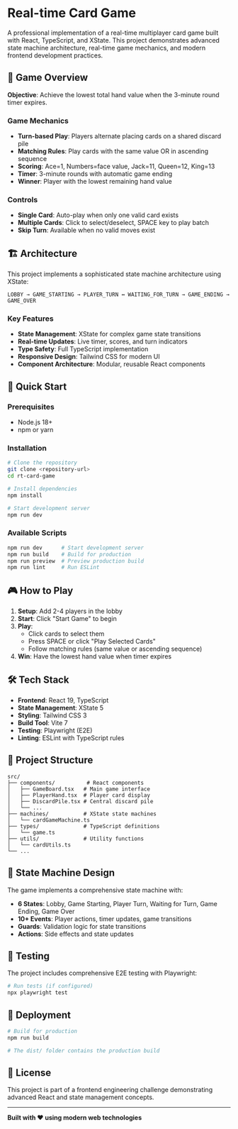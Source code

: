 # Real-time Card Game

A professional implementation of a real-time multiplayer card game built with React, TypeScript, and XState. This project demonstrates advanced state machine architecture, real-time game mechanics, and modern frontend development practices.

## 🎯 Game Overview

**Objective**: Achieve the lowest total hand value when the 3-minute round timer expires.

### Game Mechanics

- **Turn-based Play**: Players alternate placing cards on a shared discard pile
- **Matching Rules**: Play cards with the same value OR in ascending sequence
- **Scoring**: Ace=1, Numbers=face value, Jack=11, Queen=12, King=13
- **Timer**: 3-minute rounds with automatic game ending
- **Winner**: Player with the lowest remaining hand value

### Controls

- **Single Card**: Auto-play when only one valid card exists
- **Multiple Cards**: Click to select/deselect, SPACE key to play batch
- **Skip Turn**: Available when no valid moves exist

## 🏗️ Architecture

This project implements a sophisticated state machine architecture using XState:

```
LOBBY → GAME_STARTING → PLAYER_TURN ↔ WAITING_FOR_TURN → GAME_ENDING → GAME_OVER
```

### Key Features

- **State Management**: XState for complex game state transitions
- **Real-time Updates**: Live timer, scores, and turn indicators
- **Type Safety**: Full TypeScript implementation
- **Responsive Design**: Tailwind CSS for modern UI
- **Component Architecture**: Modular, reusable React components

## 🚀 Quick Start

### Prerequisites

- Node.js 18+
- npm or yarn

### Installation

```bash
# Clone the repository
git clone <repository-url>
cd rt-card-game

# Install dependencies
npm install

# Start development server
npm run dev
```

### Available Scripts

```bash
npm run dev      # Start development server
npm run build    # Build for production
npm run preview  # Preview production build
npm run lint     # Run ESLint
```

## 🎮 How to Play

1. **Setup**: Add 2-4 players in the lobby
2. **Start**: Click "Start Game" to begin
3. **Play**:
   - Click cards to select them
   - Press SPACE or click "Play Selected Cards"
   - Follow matching rules (same value or ascending sequence)
4. **Win**: Have the lowest hand value when timer expires

## 🛠️ Tech Stack

- **Frontend**: React 19, TypeScript
- **State Management**: XState 5
- **Styling**: Tailwind CSS 3
- **Build Tool**: Vite 7
- **Testing**: Playwright (E2E)
- **Linting**: ESLint with TypeScript rules

## 📁 Project Structure

```
src/
├── components/          # React components
│   ├── GameBoard.tsx   # Main game interface
│   ├── PlayerHand.tsx  # Player card display
│   ├── DiscardPile.tsx # Central discard pile
│   └── ...
├── machines/           # XState state machines
│   └── cardGameMachine.ts
├── types/              # TypeScript definitions
│   └── game.ts
├── utils/              # Utility functions
│   └── cardUtils.ts
└── ...
```

## 🎯 State Machine Design

The game implements a comprehensive state machine with:

- **6 States**: Lobby, Game Starting, Player Turn, Waiting for Turn, Game Ending, Game Over
- **10+ Events**: Player actions, timer updates, game transitions
- **Guards**: Validation logic for state transitions
- **Actions**: Side effects and state updates

## 🧪 Testing

The project includes comprehensive E2E testing with Playwright:

```bash
# Run tests (if configured)
npx playwright test
```

## 🚀 Deployment

```bash
# Build for production
npm run build

# The dist/ folder contains the production build
```

## 📝 License

This project is part of a frontend engineering challenge demonstrating advanced React and state management concepts.

---

**Built with ❤️ using modern web technologies**
